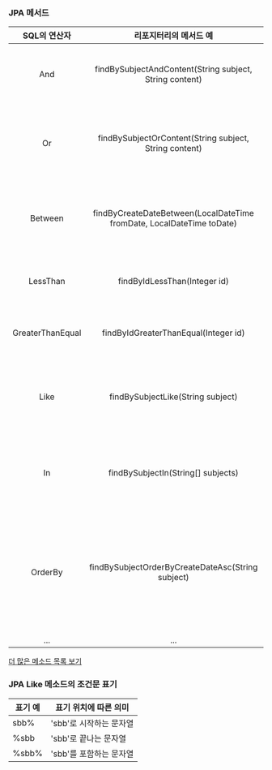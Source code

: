 ### JPA 메서드

|SQL의 연산자|리포지터리의 메서드 예|설명|
|:---:|:---:|:---:|
|And|findBySubjectAndContent(String subject, String content)|Subject, Content 열과 일치하는 데이터를 조회|
|Or|findBySubjectOrContent(String subject, String content)|Subject 열 또는 Content 열과 일치하는 데이터를 조회|
|Between|findByCreateDateBetween(LocalDateTime fromDate, LocalDateTime toDate)|CreateDate 열의 데이터 중 정해진 범위 내에있는 데이터를 조회|
|LessThan|findByIdLessThan(Integer id)|Id 열에서 조건보다 작은 데이터를 조회|
|GreaterThanEqual|findByIdGreaterThanEqual(Integer id)|Id 열에서 조건보다 크거나 같은 데이터를 조회|
|Like|findBySubjectLike(String subject)|Subject 열에서 문자열 'subject'와 같은 문자열을 포함한 데이터를 조회|
|In|findBySubjectIn(String[] subjects)|Subject 열의 데이터가 주어진 배열에 포함되는 데이터만 조회|
|OrderBy|findBySubjectOrderByCreateDateAsc(String subject)|Subject 열 중 조건에 일치하는 데이터를 조회하여 그 데이터를 반환할 때 CreateDate 열을 오름차순으로 정렬하여 반환|
|...|...|...|

[더 많은 메소드 목록 보기](https://docs.spring.io/spring-data/jpa/reference/jpa/query-methods.html)

### JPA Like 메소드의 조건문 표기
|표기 예|표기 위치에 따른 의미|
|---|---|
|sbb%|'sbb'로 시작하는 문자열|
|%sbb|'sbb'로 끝나는 문자열|
|%sbb%|'sbb'를 포함하는 문자열|
